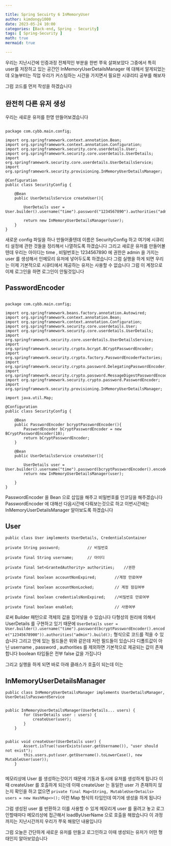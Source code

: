 ```yaml
---

title: Spring Secuirty 6 InMemoryUser
author: kimdongy1000
date: 2023-05-24 10:00
categories: [Back-end, Spring - Security]
tags: [ Spring-Security ]
math: true
mermaid: true

---
```


우리는 지난시간에 인증과정 전체적인 부분을 한번 쭈욱 살펴보았다 그중에서 특히 user를 저장하고 있는 공간인 InMemoryUserDetailsManager 에 대해서 알게되었는데 오늘부터는 직업 우리가 커스텀하는 시간을 가지면서 필요한 시큐리티 공부를 해보자 

그럼 코드를 먼저 작성을 하겠습니다 

## 완전히 다른 유저 생성 
우리는 새로운 유저를 한명 만들어보겠습니다 

```

package com.cybb.main.config;

import org.springframework.context.annotation.Bean;
import org.springframework.context.annotation.Configuration;
import org.springframework.security.core.userdetails.User;
import org.springframework.security.core.userdetails.UserDetails;
import org.springframework.security.core.userdetails.UserDetailsService;
import org.springframework.security.provisioning.InMemoryUserDetailsManager;

@Configuration
public class SecurityConfig {

    @Bean
    public UserDetailsService createUser(){

        UserDetails user = User.builder().username("time").password("1234567890").authorities("admin").build();

        return new InMemoryUserDetailsManager(user);
    }
}

```

새로운 config 파일을 하나 만들어줄텐데 이름은 SecurityConfig 하고 여기에 시큐리티 설정에 관한 것들을 정리해서 나열하도록 하겠습니다 
그리고 새로운 유저를 만들어볼텐데 우리는 아이디는 time , 비밀번호는 1234567890 에 권한은 admin 을 가지는 user 를 생성해서 인메모리 유저에 넣어두도록 하겠습니다 
그럼 실행을 하게 되면 우리는 이제 기본적으로 시큐티에서 제공하는 유저는 사용할 수 없습니다 그럼 이 계정으로 이제 로그인을 하면 로그인이 안될것입니다

## PasswordEncoder 
```

package com.cybb.main.config;

import org.springframework.beans.factory.annotation.Autowired;
import org.springframework.context.annotation.Bean;
import org.springframework.context.annotation.Configuration;
import org.springframework.security.core.userdetails.User;
import org.springframework.security.core.userdetails.UserDetails;
import org.springframework.security.core.userdetails.UserDetailsService;
import org.springframework.security.crypto.bcrypt.BCryptPasswordEncoder;
import org.springframework.security.crypto.factory.PasswordEncoderFactories;
import org.springframework.security.crypto.password.DelegatingPasswordEncoder;
import org.springframework.security.crypto.password.MessageDigestPasswordEncoder;
import org.springframework.security.crypto.password.PasswordEncoder;
import org.springframework.security.provisioning.InMemoryUserDetailsManager;

import java.util.Map;

@Configuration
public class SecurityConfig {

    @Bean
    public PasswordEncoder bcryptPasswordEncoder(){
        PasswordEncoder bCryptPasswordEncoder = new BCryptPasswordEncoder(10);
        return bCryptPasswordEncoder;
    }

    @Bean
    public UserDetailsService createUser(){

        UserDetails user = User.builder().username("time").password(bcryptPasswordEncoder().encode("12345678900")).authorities("admin").build();
        return new InMemoryUserDetailsManager(user);

    }
}

```

PasswordEncoder 을 Bean 으로 삽입을 해주고 비밀번호를 인코딩을 해주겠습니다 PasswordEncoder 에 대해선 다음시간에 다뤄보는것으로 하고 이번시간에는 InMemoryUserDetailsManager 알아보도록 하겠습니다 

## User 
```
public class User implements UserDetails, CredentialsContainer 

private String password;  			// 비밀번호

private final String username;		// 아이디

private final Set<GrantedAuthority> authorities;	//권한

private final boolean accountNonExpired;		//계정 만료여부

private final boolean accountNonLocked;			// 계정 잠김여부

private final boolean credentialsNonExpired;	//비밀번호 만료여부

private final boolean enabled;					// 사용여부

```

로써 Builder 패턴으로 객체의 값을 집어넣을 수 있습니다 다형성의 원리에 의해서 UserDetails 를 구현하고 있기 때문에 
`UserDetails user = User.builder().username("time").password(bcryptPasswordEncoder().encode("12345678900")).authorities("admin").build();` 형식으로 코드를 적을 수 있습니다 그리고 안에 있는 필드들은 위와 같은데 저런 필드들이 있습니다 디폴트값이 아닌 username , password , authorities 를 제외하면 
기본적으로 제공되는 값이 존재합니다 boolean 타입들은 전부 false 값을 가집니다 

그리고 실행을 하게 되면 바로 아래 클래스가 호출이 되는데 이는 

## InMemoryUserDetailsManager
```
public class InMemoryUserDetailsManager implements UserDetailsManager, UserDetailsPasswordService 


public InMemoryUserDetailsManager(UserDetails... users) {
		for (UserDetails user : users) {
			createUser(user);
		}
	}


public void createUser(UserDetails user) {
		Assert.isTrue(!userExists(user.getUsername()), "user should not exist");
		this.users.put(user.getUsername().toLowerCase(), new MutableUser(user));
	}


```


메모리상에 User 를 생성하는것이기 때문에 기동과 동시에 유저를 생성하게 됩니다 이때 createUser 를 호출하게 되는데 이때 createUser 는 동일한 user 가 존재하지 않는지 확인을 하고 없으면 `private final Map<String, MutableUserDetails> users = new HashMap<>();` 이런 Map 형식의 타입인데 여기에 생성을 하게 됩니다 

그럼 생성된 user 를 반환하고 이를 사용할 수 있게 메모리게 user 를 올려고 놓고 로그인할때마다 메모리상에 접근해서 loadByUserName 으로 호출을 해왔습니다 
이 과정까지는 지난시간까지 우리가 쭈욱 해왔던 내용입니다 

그럼 오늘은 간단하게 새로운 유저를 만들고 로그인하고 이때 생성되는 유저가 어떤 형태인지 알아보았습니다 